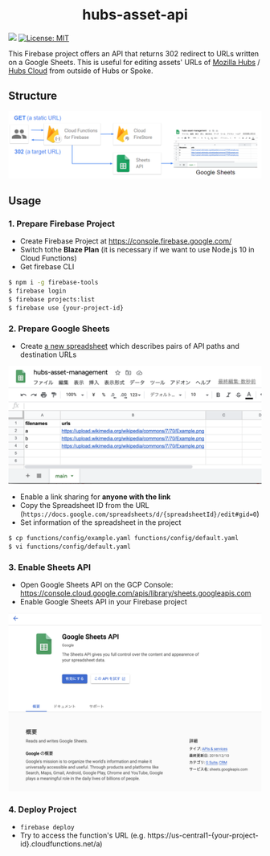 <h1 align="center">hubs-asset-api</h1>
<p>
  <img src="https://img.shields.io/badge/node-10-blue.svg" />
  <a href="#" target="_blank">
    <img alt="License: MIT" src="https://img.shields.io/badge/License-MIT-yellow.svg" />
  </a>
</p>

This Firebase project offers an API that returns 302 redirect to URLs written on a Google Sheets. This is useful for editing assets' URLs of [Mozilla Hubs](https://hubs.mozilla.com/) / [Hubs Cloud](https://hubs.mozilla.com/cloud) from outside of Hubs or Spoke.

## Structure
![](readmeimg/structure.png)

## Usage
### 1. Prepare Firebase Project

- Create Firebase Project at https://console.firebase.google.com/
- Switch tothe **Blaze Plan** (it is necessary if we want to use Node.js 10 in Cloud Functions)
- Get firebase CLI

```bash
$ npm i -g firebase-tools
$ firebase login
$ firebase projects:list
$ firebase use {your-project-id}
```

### 2. Prepare Google Sheets
- Create [a new spreadsheet](https://docs.google.com/spreadsheets/) which describes pairs of API paths and destination URLs

![](readmeimg/examplesheets.png)

- Enable a link sharing for **anyone with the link**
- Copy the Spreadsheet ID from the URL (`https://docs.google.com/spreadsheets/d/{spreadsheetId}/edit#gid=0`)
- Set information of the spreadsheet in the project

```bash
$ cp functions/config/example.yaml functions/config/default.yaml
$ vi functions/config/default.yaml
```

### 3. Enable Sheets API
- Open Google Sheets API on the GCP Console: https://console.cloud.google.com/apis/library/sheets.googleapis.com
- Enable Google Sheets API in your Firebase project

![](readmeimg/sheetsapi.png)


### 4. Deploy Project

- `firebase deploy`
- Try to access the function's URL (e.g. https://us-central1-{your-project-id}.cloudfunctions.net/a)
